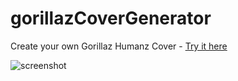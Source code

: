 # gorillazCoverGenerator

Create your own Gorillaz Humanz Cover - [Try it here](https://yi-lin-web.herokuapp.com/gorillaz)

![screenshot](http://linyd.com/images/gorillaz.jpg)
